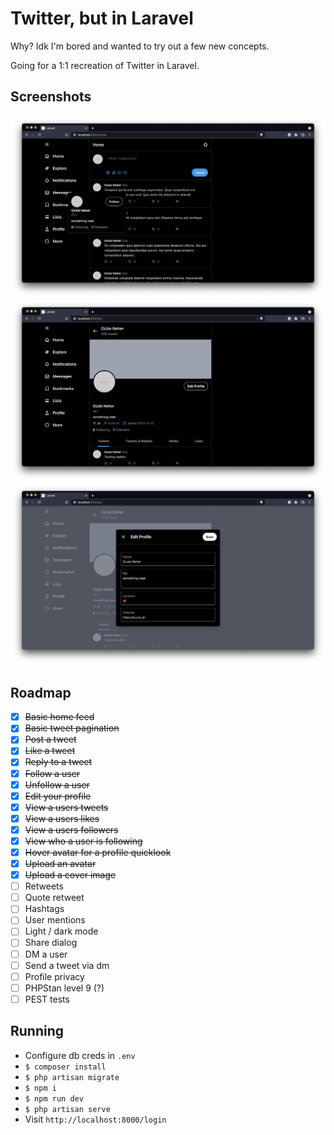 # Twitter, but in Laravel

Why? Idk I'm bored and wanted to try out a few new concepts.

Going for a 1:1 recreation of Twitter in Laravel.

## Screenshots

![Screenshot of the home feed](./docs/avatar-hover.png)
![Screenshot of a profile](./docs/profile.png)
![Screenshot of editing a profile](./docs/edit-profile.png)

## Roadmap

- [x] ~~Basic home feed~~
- [x] ~~Basic tweet pagination~~
- [x] ~~Post a tweet~~
- [x] ~~Like a tweet~~
- [x] ~~Reply to a tweet~~
- [x] ~~Follow a user~~
- [x] ~~Unfollow a user~~
- [x] ~~Edit your profile~~
- [x] ~~View a users tweets~~
- [x] ~~View a users likes~~
- [x] ~~View a users followers~~
- [x] ~~View who a user is following~~
- [x] ~~Hover avatar for a profile quicklook~~
- [x] ~~Upload an avatar~~
- [x] ~~Upload a cover image~~
- [ ] Retweets
- [ ] Quote retweet
- [ ] Hashtags
- [ ] User mentions
- [ ] Light / dark mode
- [ ] Share dialog
- [ ] DM a user
- [ ] Send a tweet via dm
- [ ] Profile privacy
- [ ] PHPStan level 9 (?)
- [ ] PEST tests

## Running

* Configure db creds in `.env`
* `$ composer install`
* `$ php artisan migrate`
* `$ npm i`
* `$ npm run dev`
* `$ php artisan serve`
* Visit `http://localhost:8000/login`
